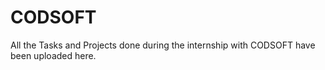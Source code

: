 # CODSOFT
All the Tasks and Projects done during the internship with CODSOFT have been uploaded here.
